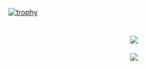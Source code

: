 [![trophy](https://github-profile-trophy.vercel.app/?username=sparklyi&row=1)](https://github.com/ryo-ma/github-profile-trophy)

<h1 align="center"> <a href="https://sunguoqi.com/"> <img src="https://readme-typing-svg.herokuapp.com/?lines=永远相信美好的事情即将发生&center=true&size=27"> </a> </h1>
<!--
<div align="center"> <img height="137px" src="https://github-readme-stats.vercel.app/api?username=sparklyi&hide_title=true&hide_border=true&show_icons=trueline_height=21&text_color=000&icon_color=000&bg_color=0,ea6161,ffc64d,fffc4d,52fa5a&theme=graywhite" /> </div>
-->
<div align="center"> <img src="https://github-readme-streak-stats.herokuapp.com/?user=sparklyi" /> </div>
